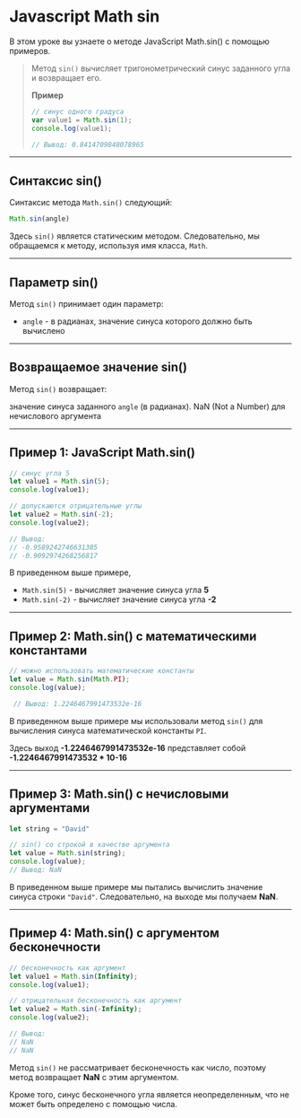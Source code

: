# Javascript Math sin 

В этом уроке вы узнаете о методе JavaScript Math.sin() с помощью примеров.

>Метод `sin()` вычисляет тригонометрический синус заданного угла и возвращает его.
>  
> **Пример**
> ```javascript
> // синус одного градуса
> var value1 = Math.sin(1);
> console.log(value1);    
> 
> // Вывод: 0.8414709848078965
> ```

-----------------
##  Синтаксис sin()

Синтаксис метода `Math.sin()` следующий:
```javascript
Math.sin(angle)
```
Здесь `sin()` является статическим методом. Следовательно, мы обращаемся к методу, используя имя класса, `Math`.

----------
## Параметр sin()
Метод `sin()` принимает один параметр:

* `angle` - в радианах, значение синуса которого должно быть вычислено
-----------
## Возвращаемое значение sin()
Метод `sin()` возвращает:

значение синуса заданного `angle` (в радианах).
NaN (Not a Number) для нечислового аргумента

-----------
## Пример 1: JavaScript Math.sin()
```javascript
// синус угла 5 
let value1 = Math.sin(5);
console.log(value1);    

// допускаются отрицательные углы
let value2 = Math.sin(-2);
console.log(value2);    

// Вывод:
// -0.9589242746631385
// -0.9092974268256817
```
В приведенном выше примере,

* `Math.sin(5)` - вычисляет значение синуса угла **5**  
* `Math.sin(-2)` - вычисляет значение синуса угла **-2**

-----------------
## Пример 2: Math.sin() с математическими константами
```javascript
// можно использовать математические константы
let value = Math.sin(Math.PI);
console.log(value);   

 // Вывод: 1.2246467991473532e-16
```
В приведенном выше примере мы использовали метод `sin()` для вычисления синуса математической константы `PI`.

Здесь выход **-1.2246467991473532e-16** представляет собой **-1.2246467991473532 * 10-16**

-------------
## Пример 3: Math.sin() с нечисловыми аргументами
```javascript
let string = "David"

// sin() со строкой в качестве аргумента
let value = Math.sin(string);
console.log(value);    
// Вывод: NaN
```
В приведенном выше примере мы пытались вычислить значение синуса строки `"David"`. Следовательно, на выходе мы получаем **NaN**.

----------
## Пример 4: Math.sin() с аргументом бесконечности
```javascript
// бесконечность как аргумент
let value1 = Math.sin(Infinity);
console.log(value1);

// отрицательная бесконечность как аргумент
let value2 = Math.sin(-Infinity);
console.log(value2);    

// Вывод: 
// NaN
// NaN 
```
Метод `sin()` не рассматривает бесконечность как число, поэтому метод возвращает **NaN** с этим аргументом.

Кроме того, синус бесконечного угла является неопределенным, что не может быть определено с помощью числа.